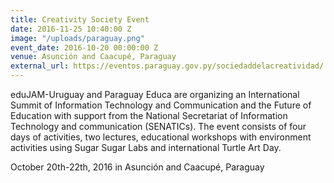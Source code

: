 ```yaml
---
title: Creativity Society Event
date: 2016-11-25 10:40:00 Z
image: "/uploads/paraguay.png"
event_date: 2016-10-20 00:00:00 Z
venue: Asunción and Caacupé, Paraguay
external_url: https://eventos.paraguay.gov.py/sociedaddelacreatividad/
---
```


eduJAM-Uruguay and Paraguay Educa are organizing an International Summit of Information Technology and Communication and the Future of Education with support from the National Secretariat of Information Technology and communication (SENATICs). The event consists of four days of activities, two lectures, educational workshops with environment activities using Sugar Sugar Labs and international Turtle Art Day.

October 20th-22th, 2016 in Asunción and Caacupé, Paraguay